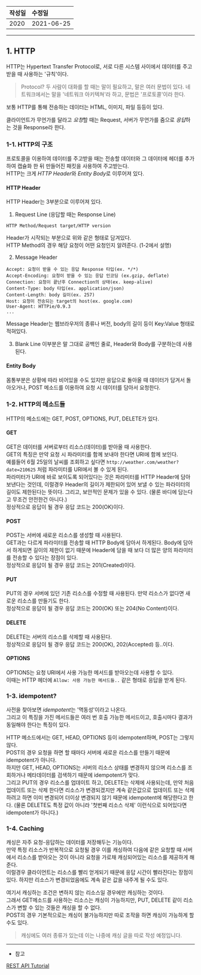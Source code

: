 |작성일|수정일|
|:----|:----|
|2020|2021-06-25|

--------

## 1. HTTP

HTTP는 Hypertext Transfer Protocol로, 서로 다른 시스템 사이에서 데이터를 주고받을 때 사용하는 '규칙'이다.

> Protocol? 두 사람이 대화를 할 때는 말이 필요하고, 말은 여러 문법이 있다. 네트워크에서는 말을 '네트워크 아키텍쳐'라 하고, 문법은 '프로토콜'이라 한다.

보통 HTTP를 통해 전송하는 데이터는 HTML, 이미지, 파일 등등이 있다.

클라이언트가 무언가를 달라고 *요청*할 때는 Request, 서버가 무언가를 줌으로 *응답*하는 것을 Response라 한다.

### 1-1. HTTP의 구조

프로토콜을 이용하여 데이터를 주고받을 때는 전송할 데이터와  그 데이터에 헤더를 추가하여 캡슐화 한 뒤 만들어진 패킷을 사용하여 주고받는다.    
HTTP는 크게 *HTTP Header*와 *Entity Body*로 이루어져 있다.

#### HTTP Header

HTTP Header는 3부분으로 이루어져 있다.    
1. Request Line (응답할 때는 Response Line)
```
HTTP Method/Request target/HTTP version
```
Header가 시작되는 부분으로 위와 같은 형태로 담겨있다.    
HTTP Method의 경우 해당 요청이 어떤 요청인지 알려준다. (1-2에서 설명)    

2. Message Header
```
Accept: 요청이 받을 수 있는 응답 Response 타입(ex. */*)
Accept-Encoding: 요청이 받을 수 있는 응답 인코딩 (ex.gzip, deflate)
Connection: 요청이 끝난후 Connection의 상태(ex. keep-alive)
Content-Type: body 타입(ex. application/json)
Content-Length: body 길이(ex. 257)
Host: 요청이 전송되는 target의 host(ex. google.com)
User-Agent: HTTPie/0.9.3
...
```
Message Header는 웹브라우저의 종류나 버전, body의 길이 등이 Key:Value 형태로 적혀있다.    

3. Blank Line
이부분은 말 그대로 공백인 줄로, Header와 Body를 구분하는데 사용된다.    

#### Entity Body

몸통부분은 상황에 따라 비어있을 수도 있지만 응답으로 돌아올 때 데이터가 담겨서 돌아오거나, POST 메소드를 이용하여 요청 시 데이터를 담아서 요청한다.    


### 1-2. HTTP의 메소드들

HTTP의 메소드에는 GET, POST, OPTIONS, PUT, DELETE가 있다.

#### GET

GET은 데이터를 서버로부터 리소스(데이터)를 받아올 때 사용한다.    
GET의 특징은 만약 요청 시 파라미터를 함께 보내야 한다면 URI에 함께 보인다.    
예를들어 6월 25일의 날씨를 조회하고 싶다면 `http://weather.com/weather?date=210625` 처럼 파라미터를 URI에서 볼 수 있게 된다.    
파라미터가 URI에 바로 보이도록 되어있다는 것은 파라미터를 HTTP Header에 담아 보낸다는 것인데, 이럴경우 Header의 길이가 제한되어 있어 보낼 수 있는 파라미터의 길이도 제한된다는 뜻이다. 그리고, 보안적인 문제가 있을 수 있다. (물론 바디에 담는다고 무조건 안전한건 아니다.)    
정상적으로 응답이 될 경우 응답 코드는 200(OK)이다.

#### POST

POST는 서버에 새로운 리소스를 생성할 때 사용된다.    
GET과는 다르게 파라미터를 전송할 때 HTTP Body에 담아서 하게된다. Body에 담아서 하게되면 길이의 제한이 없기 때문에 Header에 담을 때 보다 더 많은 양의 파라미터를 전송할 수 있다는 장점이 있다.    
정상적으로 응답이 될 경우 응답 코드는 201(Created)이다.

#### PUT

PUT의 경우 서버에 있던 기존 리소스를 수정할 때 사용된다. 만약 리소스가 없다면 새로운 리소스를 만들기도 한다.    
정상적으로 응답이 될 경우 응답 코드는 200(OK) 또는 204(No Content)이다.

#### DELETE

DELETE는 서버의 리소스를 삭제할 때 사용된다.    
정상적으로 응답이 될 경우 응답 코드는 200(OK), 202(Accepted) 등..이다.

#### OPTIONS

OPTIONS는 요청 URI에서 사용 가능한 메서드를 받아오는데 사용할 수 있다.    
이때는 HTTP 헤더에 `Allow: 사용 가능한 메서드들..` 같은 형태로 응답을 받게 된다.
    
### 1-3. idempotent?

사전을 찾아보면 *idempotent*는 '멱동성'이라고 나온다.     
그리고 이 특징을 가진 메서드들은 여러 번 호출 가능한 메서드이고, 호출시마다 결과가 동일해야 한다는 특징이 있다.

HTTP 메소드에서는 GET, HEAD, OPTIONS 등이 idempotent하며, POST는 그렇지 않다.    
POST의 경우 요청을 하면 할 때마다 서버에 새로운 리소스를 만들기 때문에 idempotent가 아니다.    
하지만 GET, HEAD, OPTIONS는 서버의 리소스 상태를 변경하지 않으며 리소스를 조회하거나 메타데이터를 검색하기 때문에 idempotent가 맞다.    
그리고 PUT의 경우 리소스를 업데이트 하고, DELETE는 삭제에 사용되는데, 만약 처음 업데이트 또는 삭제 한다면 리소스가 변경되겠지만 계속 같은값으로 업데이트 또는 삭제하려고 하면 이미 변경되어 더이상 변경되지 않기 때문에 idempotent에 해당한다고 한다. (물론 DELETE도 특정 값이 아니라 '첫번째 리소스 삭제' 이런식으로 되어있다면 idempotent가 아니다.)

### 1-4. Caching

캐싱은 자주 요청-응답하는 데이터를 저장해두는 기능이다.    
만약 특정 리소스가 반복적으로 요청될 경우 이를 캐싱하여 다음에 같은 요청할 때 서버에서 리소스를 받아오는 것이 아니라 요청을 가로채 캐싱되어있는 리소스를 제공하게 해준다.    
이럴경우 클라이언트는 리소스를 빨리 얻게되기 때문에 응답 시간이 빨라진다는 장점이 있다. 하지만 리소스가 변경되었음에도 계속 같은 값을 내주게 될 수도 있다.    

여기서 캐싱하는 조건은 변하지 않는 리소스일 경우에만 캐싱하는 것이다.    
그래서 GET메소드를 사용하는 리소스는 캐싱이 가능하지만, PUT, DELETE 같이 리소스가 변할 수 있는 것들은 캐싱을 할 수 없다.    
POST의 경우 기본적으로는 캐싱이 불가능하지만 따로 조작을 하면 캐싱이 가능하게 할 수도 있다.

> 캐싱에도 여러 종류가 있는데 이는 나중에 캐싱 글을 따로 작성 예정입니다.


<hr>

- 참고

[REST API Tutorial](https://restfulapi.net/)
